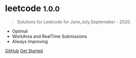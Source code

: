 # leetcode <small>1.0.0</small>

> Solutions for Leetcode for June,July,Septemeber - 2020.

- Optimal
- WorkArea and RealTime Submissions
- Always Improving

[GitHub](https://github.com/mmkvdev/leetcode/)
[Get Started](#leetcode)